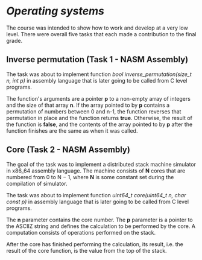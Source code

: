 # ***Operating systems***

The course was intended to show how to work and develop at a very low level. There were overall five tasks that each made a contribution to the final grade.

## **Inverse permutation (Task 1 - NASM Assembly)**

The task was about to implement function *bool inverse_permutation(size_t n, int *p)** in assembly language that is later going to be called from C level programs.

The function's arguments are a pointer **p** to a non-empty array of integers and the size of that array **n**. If the array pointed to by **p** contains a permutation of numbers between 0 and n-1, the function reverses that permutation in place and the function returns **true**. Otherwise, the result of the function is **false**, and the contents of the array pointed to by **p** after the function finishes are the same as when it was called.

## **Core (Task 2 - NASM Assembly)**

The goal of the task was to implement a distributed stack machine simulator in x86_64 assembly language. 
The machine consists of **N** cores that are numbered from 0 to N − 1, where **N** is some constant set during the compilation of simulator.

The task was about to implement function *uint64_t core(uint64_t n, char const *p)** in assembly language that is later going to be called from C level programs.

The **n** parameter contains the core number. The **p** parameter is a pointer to the ASCIIZ string and defines the calculation to be performed by the core. 
A computation consists of operations performed on the stack.

After the core has finished performing the calculation, its result, i.e. the result of the core function, is the value from the top of the stack.

